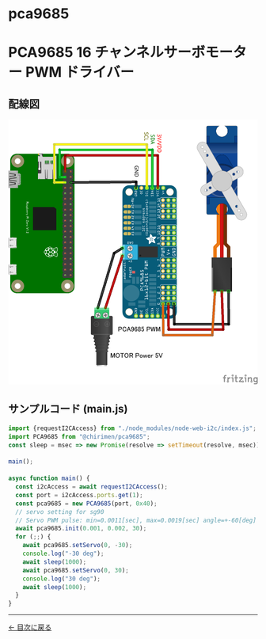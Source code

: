 # pca9685
# PCA9685 16 チャンネルサーボモーター PWM ドライバー

## 配線図

![配線図](./schematic.png "schematic")

## サンプルコード (main.js)

```javascript
import {requestI2CAccess} from "./node_modules/node-web-i2c/index.js";
import PCA9685 from "@chirimen/pca9685";
const sleep = msec => new Promise(resolve => setTimeout(resolve, msec));

main();

async function main() {
  const i2cAccess = await requestI2CAccess();
  const port = i2cAccess.ports.get(1);
  const pca9685 = new PCA9685(port, 0x40);
  // servo setting for sg90
  // Servo PWM pulse: min=0.0011[sec], max=0.0019[sec] angle=+-60[deg]
  await pca9685.init(0.001, 0.002, 30);
  for (;;) {
    await pca9685.setServo(0, -30);
    console.log("-30 deg");
    await sleep(1000);
    await pca9685.setServo(0, 30);
    console.log("30 deg");
    await sleep(1000);
  }
}
```


---
[← 目次に戻る](../index.md)
